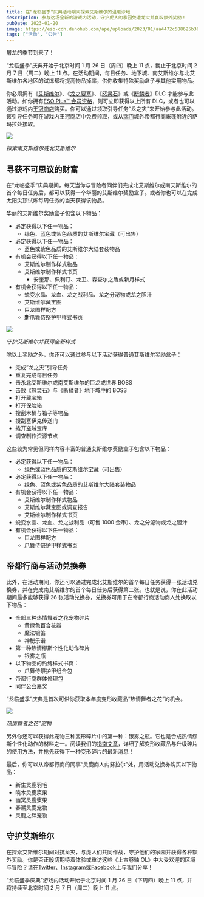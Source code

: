 ```yaml
---
title: 在“龙临盛季”庆典活动期间探索艾斯维尔的温暖沙地
description: 参与这场全新的游戏内活动，守护虎人的家园免遭龙灾并赢取额外奖励！
pubDate: 2023-01-20
image: https://eso-cdn.denohub.com/ape/uploads/2023/01/aa4472c588625b38e46653b975098243.jpg
tags: ["活动", "公告"]
---
```


屠龙的季节到来了！

“龙临盛季”庆典开始于北京时间 1 月 26 日（周四）晚上 11 点，截止于北京时间 2 月 7 日（周二）晚上 11
点。在活动期间，每日任务、地下城、南艾斯维尔与北艾斯维尔各地区的试炼都将提高物品掉率，供你收集特殊奖励盒子与其他实用物品。

你必须拥有《[艾斯维尔](/dlc/elsweyr)》、《[龙之要塞](/dlc/dragonhold)》、《[怒灵石](/dlc/wrathstone)》或《[断鳞者](/dlc/scalebreaker)》DLC
才能参与此活动。如你拥有[ESO Plus™ 会员资格](/game/eso-plus)，则可立即获得以上所有
DLC，或者也可以通过游戏内[王冠商店](/game/crown-store)购买。你可以通过领取引导任务“龙之灾”来开始参与此活动。该引导任务可在游戏内王冠商店中免费领取，或从[瑞门](/location/rimmen)城外帝都行商帐篷附近的萨玛拉处接取。

![](https://eso-cdn.denohub.com/ape/uploads/2023/01/e665b3e844caab820fa842cd93f43e02.jpg)

<p class="text-gray-500 text-sm text-center"><i>探索南艾斯维尔或北艾斯维尔</i></p>

## 寻获不可思议的财富

在“龙临盛季”庆典期间，每天当你与冒险者同伴们完成北艾斯维尔或南艾斯维尔的首个每日任务后，都可以获得一个华丽的艾斯维尔奖励盒子。或者你也可以在完成太阳尖顶试炼每周任务的当天获得该物品。

华丽的艾斯维尔奖励盒子包含以下物品：

- 必定获得以下任一物品：
  - 绿色、蓝色或紫色品质的艾斯维尔宝藏（可出售）
- 必定获得以下任一物品：
  - 蓝色或紫色品质的艾斯维尔大陆套装物品
- 有机会获得以下任一物品：
  - 艾斯维尔制作样式物品
  - 艾斯维尔制作样式书页
    - 安奎那、佩利汀、龙卫、森查尔之盾或新月样式
- 有机会获得以下任一物品：
  - 蜕变水晶、龙血、龙之战利品、龙之分泌物或龙之胆汁
  - 艾斯维尔藏宝图
  - 巨龙图样配方
  - **新**爪舞侍祭护甲样式书页

![](https://eso-cdn.denohub.com/ape/uploads/2023/01/6b5ce5e5f8bbd69addce1b6be0709423.jpg)

<p class="text-gray-500 text-sm text-center"><i>守护艾斯维尔并获得全新样式</i></p>

除以上奖励之外，你还可以通过参与以下活动获得普通艾斯维尔奖励盒子：

- 完成“龙之灾”引导任务
- 重复完成每日任务
- 击杀北艾斯维尔或南艾斯维尔的巨龙或世界 BOSS
- 击败《怒灵石》与《断鳞者》地下城中的 BOSS
- 打开藏宝箱
- 打开保险箱
- 搜刮木桶与箱子等物品
- 搜刮塞伊克传送门
- 撬开盗贼宝库
- 调查制作资源节点

这些较为常见但同样内容丰富的普通艾斯维尔奖励盒子包含以下物品：

- 必定获得以下任一物品：
  - 绿色或蓝色品质的艾斯维尔宝藏（可出售）
- 必定获得以下任一物品：
  - 绿色、蓝色或紫色品质的艾斯维尔大陆套装物品
- 有机会获得以下任一物品：
  - 艾斯维尔制作样式物品
  - 艾斯维尔藏宝图或调查报告
  - 艾斯维尔制作样式书页
- 蜕变水晶、龙血、龙之战利品（可售 1000 金币）、龙之分泌物或龙之胆汁
- 有机会获得以下任一物品：
  - 巨龙图样配方
  - 爪舞侍祭护甲样式书页

## 帝都行商与活动兑换券

此外，在活动期间，你还可以通过完成北艾斯维尔的首个每日任务获得一张活动兑换券，并在完成南艾斯维尔的首个每日任务后获得第二张。也就是说，你在此活动期间最多能够获得
26 张活动兑换券，兑换券可用于在帝都行商活动商人处换取以下物品：

- 全部三种热情舞者之花宠物碎片
  - 黄绿色百合花瓣
  - 魔法银笛
  - 神秘乐谱
- 第一种热情缪斯个性化动作碎片
  - 银雾之瓶
- 以下物品的约缚样式书页：
  - 爪舞侍祭护甲组合包
- 帝都行商群体修理包
- 同伴公会嘉奖

“龙临盛季”庆典是首次可供你获取本年度变形收藏品“热情舞者之花”的机会。

![](https://eso-cdn.denohub.com/ape/uploads/2023/01/3416c0e0014e2d00113dda648255fb78.jpg)

<p class="text-gray-500 text-sm text-center"><i>热情舞者之花”宠物</i></p>

另外你还可以获得此宠物三种变形碎片中的第一种：银雾之瓶。它也是合成热情缪斯个性化动作的材料之一。阅读我们的[指南文章](https://www.elderscrollsonline.com/cn/guides/eventtickets)，详细了解变形收藏品与升级碎片的使用方法，并抢先获得下一种变形碎片的最新消息！

最后，你可以从帝都行商的同事“灵鹿商人内努拉尔”处，用活动兑换券购买以下物品：

- 新生灵鹿羽毛
- 晓木灵鹿浆果
- 幽冥灵鹿浆果
- 春潮灵鹿宠物
- 灵鹿之绊宠物

## 守护艾斯维尔

在探索艾斯维尔期间对抗龙灾，与虎人们共同作战，守护他们的家园并获得各种额外奖励。你是否正殷切期待着体验或重访这些《上古卷轴
OL》中大受欢迎的区域与冒险？请在[Twitter](https://twitter.com/TESOnline)、[Instagram](https://www.instagram.com/elderscrollsonline/)或[Facebook](https://www.facebook.com/ElderScrollsOnline)上与我们分享！

“龙临盛季庆典”游戏内活动开始于北京时间 1 月 26 日（下周四）晚上 11 点，并将持续至北京时间 2 月 7 日（周二）晚上 11 点。

